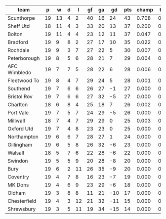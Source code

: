 |     team     | p  | w  | d | l  | gf | ga | gd  | pts | champ | top2  | top3  | top4  |  5-7  | bot4  | bot3  | bot2  |
|--------------|----|----|---|----|----|----|-----|-----|-------|-------|-------|-------|-------|-------|-------|-------|
| Scunthorpe   | 19 | 13 | 4 |  2 | 40 | 16 |  24 |  43 | 0.708 | 0.906 | 0.965 | 0.986 | 0.013 | 0.000 | 0.000 | 0.000|
| Sheff Utd    | 18 | 11 | 4 |  3 | 33 | 20 |  13 |  37 | 0.200 | 0.618 | 0.796 | 0.886 | 0.092 | 0.000 | 0.000 | 0.000|
| Bolton       | 19 | 11 | 4 |  4 | 23 | 12 |  11 |  37 | 0.047 | 0.209 | 0.448 | 0.624 | 0.264 | 0.000 | 0.000 | 0.000|
| Bradford     | 19 |  9 | 8 |  2 | 27 | 17 |  10 |  35 | 0.022 | 0.106 | 0.265 | 0.428 | 0.336 | 0.000 | 0.000 | 0.000|
| Rochdale     | 19 |  9 | 3 |  7 | 27 | 22 |   5 |  30 | 0.007 | 0.044 | 0.130 | 0.244 | 0.347 | 0.002 | 0.001 | 0.000|
| Peterborough | 19 |  8 | 5 |  6 | 28 | 21 |   7 |  29 | 0.004 | 0.026 | 0.081 | 0.165 | 0.305 | 0.004 | 0.002 | 0.001|
| AFC Wimbledo | 19 |  7 | 7 |  5 | 28 | 22 |   6 |  28 | 0.006 | 0.044 | 0.130 | 0.246 | 0.332 | 0.002 | 0.001 | 0.000|
| Fleetwood To | 19 |  8 | 4 |  7 | 29 | 24 |   5 |  28 | 0.001 | 0.007 | 0.029 | 0.065 | 0.196 | 0.016 | 0.007 | 0.003|
| Southend     | 19 |  7 | 6 |  6 | 26 | 27 |  -1 |  27 | 0.000 | 0.001 | 0.006 | 0.018 | 0.092 | 0.057 | 0.029 | 0.013|
| Bristol Rov  | 19 |  7 | 6 |  6 | 27 | 32 |  -5 |  27 | 0.000 | 0.003 | 0.016 | 0.039 | 0.129 | 0.032 | 0.018 | 0.008|
| Charlton     | 18 |  6 | 8 |  4 | 25 | 18 |   7 |  26 | 0.002 | 0.013 | 0.045 | 0.094 | 0.224 | 0.009 | 0.004 | 0.002|
| Port Vale    | 19 |  7 | 5 |  7 | 24 | 29 |  -5 |  26 | 0.000 | 0.001 | 0.006 | 0.015 | 0.074 | 0.069 | 0.036 | 0.017|
| Millwall     | 18 |  7 | 4 |  7 | 29 | 29 |   0 |  25 | 0.003 | 0.016 | 0.058 | 0.124 | 0.271 | 0.007 | 0.003 | 0.001|
| Oxford Utd   | 19 |  7 | 4 |  8 | 23 | 23 |   0 |  25 | 0.000 | 0.002 | 0.010 | 0.025 | 0.103 | 0.045 | 0.024 | 0.011|
| Northampton  | 19 |  6 | 6 |  7 | 28 | 27 |   1 |  24 | 0.000 | 0.002 | 0.011 | 0.025 | 0.100 | 0.046 | 0.025 | 0.011|
| Gillingham   | 19 |  6 | 5 |  8 | 26 | 32 |  -6 |  23 | 0.000 | 0.000 | 0.002 | 0.008 | 0.044 | 0.134 | 0.083 | 0.040|
| Walsall      | 18 |  5 | 7 |  6 | 22 | 28 |  -6 |  22 | 0.000 | 0.000 | 0.002 | 0.007 | 0.042 | 0.138 | 0.081 | 0.040|
| Swindon      | 19 |  5 | 5 |  9 | 20 | 28 |  -8 |  20 | 0.000 | 0.000 | 0.000 | 0.001 | 0.007 | 0.388 | 0.278 | 0.164|
| Bury         | 19 |  6 | 2 | 11 | 26 | 35 |  -9 |  20 | 0.000 | 0.000 | 0.000 | 0.001 | 0.011 | 0.331 | 0.229 | 0.133|
| Coventry     | 19 |  4 | 7 |  8 | 16 | 23 |  -7 |  19 | 0.000 | 0.000 | 0.000 | 0.001 | 0.009 | 0.344 | 0.241 | 0.138|
| MK Dons      | 19 |  4 | 6 |  9 | 23 | 29 |  -6 |  18 | 0.000 | 0.000 | 0.000 | 0.000 | 0.008 | 0.384 | 0.274 | 0.169|
| Oldham       | 19 |  3 | 8 |  8 | 11 | 21 | -10 |  17 | 0.000 | 0.000 | 0.000 | 0.000 | 0.003 | 0.508 | 0.379 | 0.241|
| Chesterfield | 19 |  4 | 3 | 12 | 21 | 32 | -11 |  15 | 0.000 | 0.000 | 0.000 | 0.000 | 0.001 | 0.699 | 0.592 | 0.448|
| Shrewsbury   | 19 |  3 | 5 | 11 | 19 | 34 | -15 |  14 | 0.000 | 0.000 | 0.000 | 0.000 | 0.001 | 0.787 | 0.696 | 0.563|
